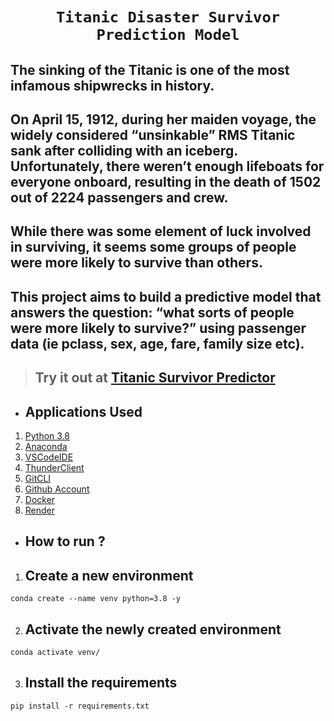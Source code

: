 # <center>`Titanic Disaster Survivor Prediction Model`</center>

## The sinking of the Titanic is one of the most infamous shipwrecks in history.

## On April 15, 1912, during her maiden voyage, the widely considered “unsinkable” RMS Titanic sank after colliding with an iceberg. Unfortunately, there weren’t enough lifeboats for everyone onboard, resulting in the death of 1502 out of 2224 passengers and crew.

## While there was some element of luck involved in surviving, it seems some groups of people were more likely to survive than others.

## This project aims to build a predictive model that answers the question: “what sorts of people were more likely to survive?” using passenger data (ie pclass, sex, age, fare, family size etc).
> ## Try it out at [Titanic Survivor Predictor](https://titanic-survivors-predictor-6c3l.onrender.com/)

* ## Applications Used
1. [Python 3.8](https://www.python.org/)
2. [Anaconda](https://www.anaconda.com/)
3. [VSCodeIDE](https://code.visualstudio.com/)
4. [ThunderClient](https://www.thunderclient.com/)
5. [GitCLI](https://git-scm.com/book/en/v2/Getting-Started-The-Command-Line)
6. [Github Account](https://github.com)
7. [Docker](https://www.docker.com/)
8. [Render](https://render.com/)


* ## **How to run ?**
1. ## Create a new environment
```
conda create --name venv python=3.8 -y
```
2. ## Activate the newly created environment
```
conda activate venv/
```
3. ## Install the requirements
```
pip install -r requirements.txt
```

